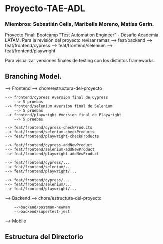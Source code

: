 # Proyecto-TAE-ADL
### Miembros: Sebastián Celis, Maribella Moreno, Matías Garín.
Proyecto Final: Bootcamp "Test Automation Engineer" - Desafío Academia LATAM.
Para la revisión del proyecto revisar ramas
--> feat/backend
--> feat/frontend/cypress
--> feat/frontend/selenium
--> feat/frontend/playwright

Para visualizar versiones finales de testing con los distintos frameworks.

## Branching Model.

--> Frontend
    --> chore/estructura-del-proyecto

    --> frontend/cypress #version final de Cypress
        --> 5 pruebas
    --> frontend/selenium #version final de Selenium
        --> 5 pruebas
    --> frontend/playwright #version final de Playwright
        --> 5 pruebas

    --> feat/frontend/cypress-checkProducts
    --> feat/frontend/selenium-checkProducts
    --> feat/frontend/playwright-checkProducts

    --> feat/frontend/cypress-addNewProduct
    --> feat/frontend/selenium-addNewProduct
    --> feat/frontend/playwright-addNewProduct

    --> feat/frontend/cypress/...
    --> feat/frontend/selenium/...
    --> feat/frontend/playwright/...

    --> feat/frontend/cypress/...
    --> feat/frontend/selenium/...
    --> feat/frontend/playwright/...


--> Backend
    --> chore/estructura-del-proyecto
    
        -->backend/postman-newman
        -->backend/supertest-jest

--> Mobile

## Estructura del Directorio
